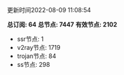 更新时间2022-08-09 11:08:54

**总订阅: 64**
**总节点: 7447**
**有效节点: 2102**
- ssr节点: 1
- v2ray节点: 1719
- trojan节点: 84
- ss节点: 298

